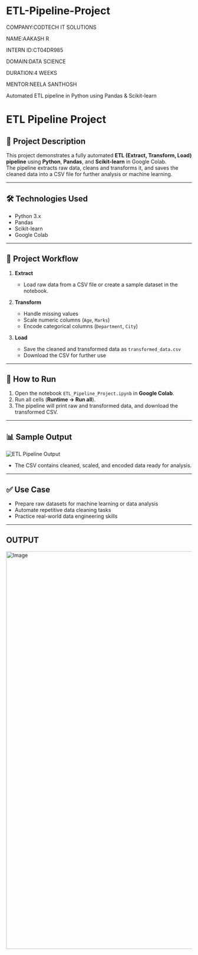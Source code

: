 # ETL-Pipeline-Project
COMPANY:CODTECH IT SOLUTIONS

NAME:AAKASH R

INTERN ID:CT04DR985

DOMAIN:DATA SCIENCE

DURATION:4 WEEKS

MENTOR:NEELA SANTHOSH

Automated ETL pipeline in Python using Pandas &amp; Scikit-learn
# ETL Pipeline Project

## 🚀 Project Description
This project demonstrates a fully automated **ETL (Extract, Transform, Load) pipeline** using **Python**, **Pandas**, and **Scikit-learn** in Google Colab.  
The pipeline extracts raw data, cleans and transforms it, and saves the cleaned data into a CSV file for further analysis or machine learning.

---

## 🛠 Technologies Used
- Python 3.x  
- Pandas  
- Scikit-learn  
- Google Colab  

---

## 🧩 Project Workflow

1. **Extract**  
   - Load raw data from a CSV file or create a sample dataset in the notebook.  

2. **Transform**  
   - Handle missing values  
   - Scale numeric columns (`Age`, `Marks`)  
   - Encode categorical columns (`Department`, `City`)  

3. **Load**  
   - Save the cleaned and transformed data as `transformed_data.csv`  
   - Download the CSV for further use  

---

## 📁 How to Run

1. Open the notebook `ETL_Pipeline_Project.ipynb` in **Google Colab**.  
2. Run all cells (**Runtime → Run all**).  
3. The pipeline will print raw and transformed data, and download the transformed CSV.  

---

## 📊 Sample Output

![ETL Pipeline Output](etl_pipeline_example.png)

- The CSV contains cleaned, scaled, and encoded data ready for analysis.

---

## ✅ Use Case
- Prepare raw datasets for machine learning or data analysis  
- Automate repetitive data cleaning tasks  
- Practice real-world data engineering skills  

---

## OUTPUT

<img width="1920" height="1080" alt="Image" src="https://github.com/user-attachments/assets/1076078e-77e9-495c-a62d-b094ded7951b" />

